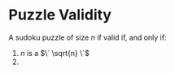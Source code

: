 # Puzzle Validity

A sudoku puzzle of size _n_ if valid if, and only if:

1. $n$ is a $\` \sqrt{n} \`$
2.



